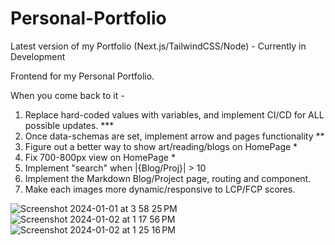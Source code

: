 # Personal-Portfolio
Latest version of my Portfolio (Next.js/TailwindCSS/Node) - Currently in Development

Frontend for my Personal Portfolio. 

When you come back to it -
1. Replace hard-coded values with variables, and implement CI/CD for ALL possible updates. ***
2. Once data-schemas are set, implement arrow and pages functionality **
3. Figure out a better way to show art/reading/blogs on HomePage *
4. Fix 700-800px view on HomePage *
5. Implement "search" when |{Blog/Proj}| > 10
6. Implement the Markdown Blog/Project page, routing and component.
7. Make each images more dynamic/responsive to LCP/FCP scores.

![Screenshot 2024-01-01 at 3 58 25 PM](https://github.com/oscarabreu/Personal-Portfolio-v2/assets/99779654/0bc1413a-9138-4357-8ea5-e7c83b7bab15)
![Screenshot 2024-01-02 at 1 17 56 PM](https://github.com/oscarabreu/Personal-Portfolio-v2/assets/99779654/0f51d5b5-1cf0-4698-9ba9-bb0238e1129d)
![Screenshot 2024-01-02 at 1 25 16 PM](https://github.com/oscarabreu/Personal-Portfolio-v2/assets/99779654/dc479cc2-5ede-4b40-8c6c-264b6152162b)
